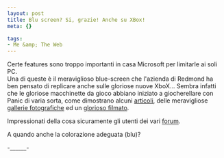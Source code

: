 ```yaml
--- 
layout: post
title: Blu screen? Si, grazie! Anche su XBox!
meta: {}

tags: 
- Me &amp; The Web
---
```

Certe features sono troppo importanti in casa Microsoft per limitarle ai soli PC.  
Una di queste è il meraviglioso blue-screen che l'azienda di Redmond ha ben pensato  di replicare anche sulle gloriose nuove XboX... 
Sembra infatti che le gloriose macchinette da gioco abbiano iniziato a giocherellare con Panic di varia sorta, come dimostrano alcuni [articoli](http://www.xbox-scene.com/xbox1data/sep/EEFkZkkkyEHasmrPqu.php), delle meravigliose [gallerie fotografiche](http://www.flickr.com/photos/80491849@N00/) ed un [glorioso filmato](http://x900.putfile.com/videos/3260052289.mpg).  

Impressionati della cosa sicuramente gli utenti dei vari [forum](http://forum.teamxbox.com/showthread.php?t=391764).  

A quando anche la colorazione adeguata (blu)?

-______-

<!--more-->
<!--adsense-->
 
